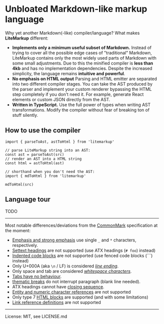 # Unbloated Markdown-like markup language

Why yet another Markdown(-like) compiler/language? What makes **LiteMarkup** different:
- **Implements only a minimum useful subset of Markdown.** Instead of trying to cover all the possible edge cases of "traditional" Markdown, LiteMarkup contains only the most widely used parts of Markdown with some small adjustments. Due to this the minified compiler is **less than 4kb** and has no implementation dependencies. Despite the increased simplicity, the language remains **intuitive and powerful**.
- **No emphasis on HTML output** Parsing and HTML emitter are separated into two different compiler stages. You can take the AST produced by the parser and implement your custom renderer bypassing the HTML step completely if you don't need it. For example, generate React elements or custom JSON directly from the AST.
- **Written in TypeScript.** Use the full power of types when writing AST transformations. Modify the compiler without fear of breaking ton of stuff silently.

## How to use the compiler
```
import { parseToAst, astToHtml } from 'litemarkup'

// parse LiteMarkup string into an AST:
const ast = parseToAst(src)
// render an AST into a HTML string
const html = astToHtml(ast)

// shorthand when you don't need the AST:
import { mdToHtml } from 'litemarkup'

mdToHtml(src)
```

## Language tour

TODO


---

Most notable differences/deviations from the [CommonMark](https://spec.commonmark.org/0.29/) specification at the moment:

- [Emphasis and strong emphasis](https://spec.commonmark.org/0.29/#emphasis-and-strong-emphasis) use single `_` and `*` characters, respectively.
- [Settext headings](https://spec.commonmark.org/0.29/#setext-heading) are not supported (use ATX headings (`# foo`) instead)
- [Indented code blocks](https://spec.commonmark.org/0.29/#indented-code-block) are not supported (use fenced code blocks (```) instead)
- Only U+000A (aka `\n` / LF) is considered [*line ending*](https://spec.commonmark.org/0.29/#line-ending).
- Only space and tab are considered [*whitespace characters*](https://spec.commonmark.org/0.29/#whitespace-character).
- [Tabs have no behaviour](https://spec.commonmark.org/0.29/#example-6).
- [thematic breaks](https://spec.commonmark.org/0.29/#thematic-break) do not interrupt paragraph (blank line needed).
- ATX headings cannot have [closing sequence](https://spec.commonmark.org/0.29/#example-41).
- [Entity and numeric character references](https://spec.commonmark.org/0.29/#entity-and-numeric-character-references) are not supported
- Only type 7 [HTML blocks](https://spec.commonmark.org/0.29/#html-block) are supported (and with some limitations)
- [Link reference definitions](https://spec.commonmark.org/0.29/#link-reference-definition) are not supported

---

License: MIT, see LICENSE.md
